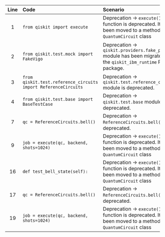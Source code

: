 | Line | Code | Scenario | Reference | Artifact | Refactoring |
| :--: | :--- | :------- | :-------: | :------- | :---------- |
| 1 | `from qiskit import execute` | Deprecation -> `execute()` function is deprecated. It has been moved to a method of the `QuantumCircuit` class | IK | execute | `job = qc.run(backend, shots=1024)` |
| 2 | `from qiskit.test.mock import FakeVigo` | Deprecation -> `qiskit.providers.fake_provider` module has been migrated to the `qiskit_ibm_runtime` Python package. | qrn_tax_ddbb-27ebf47d-f549-4a4b-ad7c-72ec480eb99d | FakeVigo | `from qiskit_ibm_runtime.fake_provider import FakeVigo` |
| 3 | `from qiskit.test.reference_circuits import ReferenceCircuits` | Deprecation -> `qiskit.test.reference_circuits` module is deprecated. | IK | ReferenceCircuits | `from qiskit.circuit.library import BellState` |
| 4 | `from qiskit.test.base import BaseTestCase` | Deprecation -> `qiskit.test.base` module is deprecated. | IK | BaseTestCase | `from qiskit_ibm_runtime.fake_provider import FakeVigo` |
| 7 | `qc = ReferenceCircuits.bell()` | Deprecation -> `ReferenceCircuits.bell()` is deprecated. | IK | ReferenceCircuits.bell() | `qc = BellState().decompose()` |
| 9 | `job = execute(qc, backend, shots=1024)` | Deprecation -> `execute()` function is deprecated. It has been moved to a method of the `QuantumCircuit` class | IK | execute | `job = qc.run(backend, shots=1024)` |
| 16 | `def test_bell_state(self):` | Deprecation -> `execute()` function is deprecated. It has been moved to a method of the `QuantumCircuit` class | IK | execute | `job = qc.run(backend, shots=1024)` |
| 17 | `qc = ReferenceCircuits.bell()` | Deprecation -> `ReferenceCircuits.bell()` is deprecated. | IK | ReferenceCircuits.bell() | `qc = BellState().decompose()` |
| 19 | `job = execute(qc, backend, shots=1024)` | Deprecation -> `execute()` function is deprecated. It has been moved to a method of the `QuantumCircuit` class | IK | execute | `job = qc.run(backend, shots=1024)` |